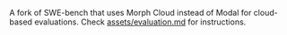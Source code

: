 A fork of SWE-bench that uses Morph Cloud instead of Modal for cloud-based evaluations. Check [assets/evaluation.md](https://github.com/Paladin159/SWE-bench/blob/d73f8ae6af7929c38e0ef5adbe8c59100e642cff/assets/evaluation.md) for instructions.
